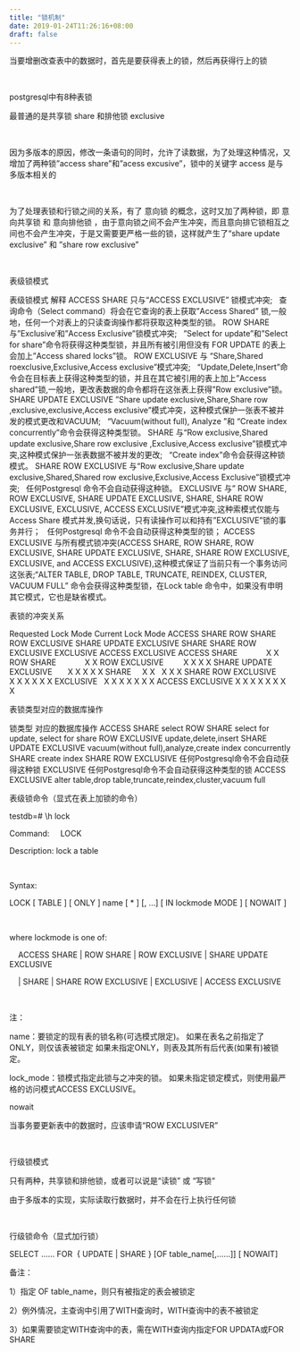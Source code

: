 ```yaml
---
title: "锁机制"
date: 2019-01-24T11:26:16+08:00
draft: false
---
```


当要增删改查表中的数据时，首先是要获得表上的锁，然后再获得行上的锁

 

postgresql中有8种表锁

最普通的是共享锁 share 和排他锁 exclusive

 

因为多版本的原因，修改一条语句的同时，允许了读数据，为了处理这种情况，又增加了两种锁”access share”和”acess excusive”，锁中的关键字 access 是与多版本相关的

 

为了处理表锁和行锁之间的关系，有了 意向锁 的概念，这时又加了两种锁，即 意向共享锁 和 意向排他锁 ，由于意向锁之间不会产生冲突，而且意向排它锁相互之间也不会产生冲突，于是又需要更严格一些的锁，这样就产生了“share update exclusive” 和 ”share row exclusive”

 

表级锁模式

表级锁模式
解释
ACCESS SHARE
只与“ACCESS EXCLUSIVE” 锁模式冲突;
 
查询命令（Select command）将会在它查询的表上获取”Access Shared” 锁,一般地，任何一个对表上的只读查询操作都将获取这种类型的锁。
ROW SHARE
与”Exclusive’和”Access Exclusive”锁模式冲突;
 
”Select for update”和”Select for share”命令将获得这种类型锁，并且所有被引用但没有 FOR UPDATE 的表上会加上”Access shared locks”锁。
ROW EXCLUSIVE
与 “Share,Shared roexclusive,Exclusive,Access exclusive”模式冲突;
 
“Update,Delete,Insert”命令会在目标表上获得这种类型的锁，并且在其它被引用的表上加上”Access shared”锁,一般地，更改表数据的命令都将在这张表上获得”Row exclusive”锁。
SHARE UPDATE EXCLUSIVE
”Share update exclusive,Share,Share row ,exclusive,exclusive,Access exclusive”模式冲突，这种模式保护一张表不被并发的模式更改和VACUUM;
 
“Vacuum(without full), Analyze ”和 “Create index concurrently”命令会获得这种类型锁。
SHARE
与“Row exclusive,Shared update exclusive,Share row exclusive ,Exclusive,Access exclusive”锁模式冲突,这种模式保护一张表数据不被并发的更改;
 
“Create index”命令会获得这种锁模式。
SHARE ROW EXCLUSIVE
与“Row exclusive,Share update exclusive,Shared,Shared row exclusive,Exclusive,Access Exclusive”锁模式冲突;
 
任何Postgresql 命令不会自动获得这种锁。
EXCLUSIVE
与” ROW SHARE, ROW EXCLUSIVE, SHARE UPDATE EXCLUSIVE, SHARE, SHARE ROW EXCLUSIVE, EXCLUSIVE, ACCESS EXCLUSIVE”模式冲突,这种索模式仅能与Access Share 模式并发,换句话说，只有读操作可以和持有”EXCLUSIVE”锁的事务并行；
 
任何Postgresql 命令不会自动获得这种类型的锁；
ACCESS EXCLUSIVE
与所有模式锁冲突(ACCESS SHARE, ROW SHARE, ROW EXCLUSIVE, SHARE UPDATE EXCLUSIVE, SHARE, SHARE ROW EXCLUSIVE, EXCLUSIVE, and ACCESS EXCLUSIVE),这种模式保证了当前只有一个事务访问这张表;“ALTER TABLE, DROP TABLE, TRUNCATE, REINDEX, CLUSTER, VACUUM FULL” 命令会获得这种类型锁，在Lock table 命令中，如果没有申明其它模式，它也是缺省模式。
 

表锁的冲突关系

Requested Lock Mode
Current Lock Mode
ACCESS SHARE
ROW SHARE
ROW 
EXCLUSIVE
SHARE UPDATE
EXCLUSIVE
SHARE
SHARE ROW 
EXCLUSIVE
EXCLUSIVE
ACCESS 
EXCLUSIVE
ACCESS SHARE
 
 
 
 
 
 
X
X
ROW SHARE
 
 
 
 
 
 
X
X
ROW EXCLUSIVE
 
 
 
 
X
X
X
X
SHARE UPDATE EXCLUSIVE
 
 
 
X
X
X
X
X
SHARE
 
 
X
X
 
X
X
X
SHARE ROW EXCLUSIVE
 
 
X
X
X
X
X
X
EXCLUSIVE
 
X
X
X
X
X
X
X
ACCESS EXCLUSIVE
X
X
X
X
X
X
X
X
 

表锁类型对应的数据库操作

锁类型
对应的数据库操作
ACCESS SHARE
select
ROW SHARE
select for update, select for share
ROW EXCLUSIVE
update,delete,insert
SHARE UPDATE EXCLUSIVE
vacuum(without full),analyze,create index concurrently
SHARE
create index
SHARE ROW EXCLUSIVE
任何Postgresql命令不会自动获得这种锁
EXCLUSIVE
任何Postgresql命令不会自动获得这种类型的锁
ACCESS EXCLUSIVE
alter table,drop table,truncate,reindex,cluster,vacuum full
 

表级锁命令（显式在表上加锁的命令）

testdb=# \h lock

Command:     LOCK

Description: lock a table

 

Syntax:

LOCK [ TABLE ] [ ONLY ] name [ * ] [, ...] [ IN lockmode MODE ] [ NOWAIT ]

 

where lockmode is one of:

    ACCESS SHARE | ROW SHARE | ROW EXCLUSIVE | SHARE UPDATE EXCLUSIVE

    | SHARE | SHARE ROW EXCLUSIVE | EXCLUSIVE | ACCESS EXCLUSIVE

 

注：

name：要锁定的现有表的锁名称(可选模式限定)。 如果在表名之前指定了ONLY，则仅该表被锁定 如果未指定ONLY，则表及其所有后代表(如果有)被锁定。

lock_mode：锁模式指定此锁与之冲突的锁。 如果未指定锁定模式，则使用最严格的访问模式ACCESS EXCLUSIVE。

nowait

当事务要更新表中的数据时，应该申请“ROW EXCLUSIVER”

 

行级锁模式

只有两种，共享锁和排他锁，或者可以说是“读锁” 或 “写锁“

由于多版本的实现，实际读取行数据时，并不会在行上执行任何锁

 

行级锁命令（显式加行锁）

SELECT …… FOR  { UPDATE | SHARE } [OF table_name[,……]] [ NOWAIT]

备注：

1）指定 OF table_name，则只有被指定的表会被锁定

2）例外情况，主查询中引用了WITH查询时，WITH查询中的表不被锁定

3）如果需要锁定WITH查询中的表，需在WITH查询内指定FOR UPDATA或FOR SHARE

